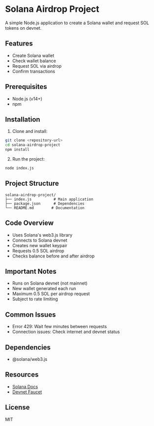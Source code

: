 # Solana Airdrop Project

A simple Node.js application to create a Solana wallet and request SOL tokens on devnet.

## Features
- Create Solana wallet
- Check wallet balance
- Request SOL via airdrop
- Confirm transactions

## Prerequisites
- Node.js (v14+)
- npm

## Installation

1. Clone and install:
```bash
git clone <repository-url>
cd solana-airdrop-project
npm install
```

2. Run the project:
```bash
node index.js
```

## Project Structure
```
solana-airdrop-project/
├── index.js          # Main application
├── package.json      # Dependencies
└── README.md        # Documentation
```

## Code Overview
- Uses Solana's web3.js library
- Connects to Solana devnet
- Creates new wallet keypair
- Requests 0.5 SOL airdrop
- Checks balance before and after airdrop

## Important Notes
- Runs on Solana devnet (not mainnet)
- New wallet generated each run
- Maximum 0.5 SOL per airdrop request
- Subject to rate limiting

## Common Issues
- Error 429: Wait few minutes between requests
- Connection issues: Check internet and devnet status

## Dependencies
- @solana/web3.js

## Resources
- [Solana Docs](https://docs.solana.com/)
- [Devnet Faucet](https://faucet.solana.com/)

## License
MIT